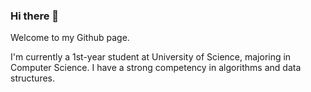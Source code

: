 ### Hi there 👋

Welcome to my Github page.

I'm currently a 1st-year student at University of Science, majoring in Computer Science. I have a strong competency in algorithms and data structures.

<!--
<h2 align="center">Github stats</h2>
<div align="center">
  <img align="center" src="https://github-readme-stats.vercel.app/api?username=ntploc21&bg_color=30,19c9fa,1977fa&title_color=fff&text_color=fff&icon_color=023047&show_icons=true" />
</div>

<h2 align="center">Social Media</h2>
<br>

<div align="center">
  <a href="https://www.linkedin.com/in/ntploc21/" target="_blank">
    <img src="https://img.icons8.com/bubbles/100/000000/linkedin.png" alt="mallee-linkedin" />
  </a>
  <a href="mailto:ntploc21@gmail.com" target="top">
    <img src="https://img.icons8.com/bubbles/100/000000/gmail-new.png" alt="mallee-email" />
  </a>
  <a href="https://www.facebook.com/ntploc.21/" target="_blank">
    <img src="https://img.icons8.com/bubbles/100/000000/facebook-new.png" alt="mallee-facebook" />
  </a>
</div>

-->

<!--
**ntploc21/ntploc21** is a ✨ _special_ ✨ repository because its `README.md` (this file) appears on your GitHub profile.

Here are some ideas to get you started:

- 🔭 I’m currently working on ...
- 🌱 I’m currently learning ...
- 👯 I’m looking to collaborate on ...
- 🤔 I’m looking for help with ...
- 💬 Ask me about ...
- 📫 How to reach me: ...
- 😄 Pronouns: ...
- ⚡ Fun fact: ...
-->
